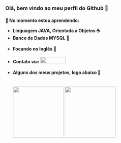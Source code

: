### Olá, bem vindo ao meu perfil do Github 👋

<!--
**israel9632/israel9632** is a ✨ _special_ ✨ repository because its `README.md` (this file) appears on your GitHub profile.

Here are some ideas to get you started:

- 🔭 I’m currently working on ...
- 🌱 I’m currently learning ...
- 👯 I’m looking to collaborate on ...
- 🤔 I’m looking for help with ...
- 💬 Ask me about ...
- 📫 How to reach me: ...
- 😄 Pronouns: ...
- ⚡ Fun fact: ...
-->
<head>
</head>
<body>
 <h4>🌱 No momento estou aprendendo: </br> 
  <ul>
   <li>Linguagem JAVA, Orientada a Objetos ☕</li>
   <li>Banco de Dados MYSQL 💾</li></br>
   <li> Focando no Inglês 💬</li></br>
   <li> Contato via: <a href="https://www.linkedin.com/in/israel-da-silva-santos-736580193/" target="_blank"><img src="https://img.shields.io/badge/-LinkedIn-%230077B5?style=for-the-badge&logo=linkedin&logoColor=white" height="20" width="80" target="_blank"></a> </li></br>   
   <li> Alguns dos meus projetos, logo abaixo 🔭</li> </br>
 <h4/>
 <div>
   <img height="160em" src="https://github-readme-stats.vercel.app/api/top-langs/?username=israel9632&layout=compact&langs_count=7&theme=dracula"/>
   <img height="160em" src="https://github-readme-stats.vercel.app/api?username=israel9632&show_icons=true&theme=dracula&include_all_commits=true&count_private=true"/>
  </div>
 </body>
          
